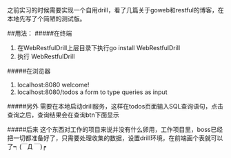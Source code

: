之前实习的时候需要实现一个自用drill，看了几篇关于goweb和restful的博客，在本地先写了个简陋的测试版。

##用法：
#####在终端
1. 在WebRestfulDrill上层目录下执行go install WebRestfulDrill
2. 执行 WebRestfulDrill

#####在浏览器
1. localhost:8080
welcome!
2. localhost:8080/todos
a form to type queries as input

#####另外
需要在本地启动drill服务，这样在todos页面输入SQL查询语句，点击查询之后，查询结果会在查询btn下面显示

#####后来
这个东西对工作的项目来说并没有什么卵用，工作项目里，boss已经把一切都准备好了，只需要处理收集的数据，设置drill环境，在前端画个表就可以了┑(￣Д ￣)┍